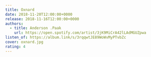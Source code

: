 ```yaml
---
title: Oxnard
date: 2018-11-20T12:00:00+0000
release: 2018-11-16T12:00:00+0000
authors:
  - title: Anderson .Paak
    url: https://open.spotify.com/artist/3jK9MiCrA42lLAdMGUZpwa
listen_of: https://album.link/s/3rqqwtJE89WoWvMyPTvbZc
cover: oxnard.jpg
rating: 4
---
```

